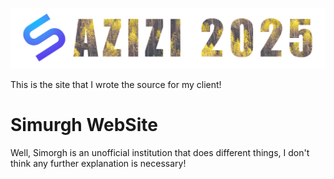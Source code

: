 ![Logo](/Photo/github-top.png)

This is the site that I wrote the source for my client!

# Simurgh WebSite
Well, Simorgh is an unofficial institution that does different things, I don't think any further explanation is necessary!
